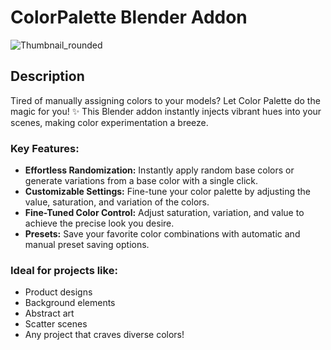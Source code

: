 # ColorPalette Blender Addon

![Thumbnail_rounded](https://github.com/Jishnu-jithu/color-palette/assets/145359279/001d1c79-d669-47e4-9522-7d35fe989709)

## Description

Tired of manually assigning colors to your models? Let Color Palette do the magic for you! ✨ This Blender addon instantly injects vibrant hues into your scenes, making color experimentation a breeze.

### Key Features:

- **Effortless Randomization:** Instantly apply random base colors or generate variations from a base color with a single click.
- **Customizable Settings:** Fine-tune your color palette by adjusting the value, saturation, and variation of the colors.
- **Fine-Tuned Color Control:** Adjust saturation, variation, and value to achieve the precise look you desire.
- **Presets:** Save your favorite color combinations with automatic and manual preset saving options.

### Ideal for projects like:

- Product designs
- Background elements
- Abstract art
- Scatter scenes
- Any project that craves diverse colors!
